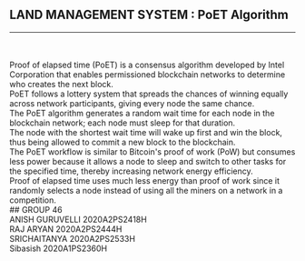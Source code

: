 ## LAND MANAGEMENT SYSTEM : PoET Algorithm
<hr>
<br/>
<br/>
Proof of elapsed time (PoET) is a consensus algorithm developed by Intel Corporation that enables permissioned blockchain networks to determine who creates the next block.
<br/>
PoET follows a lottery system that spreads the chances of winning equally across network participants, giving every node the same chance.
<br/>
The PoET algorithm generates a random wait time for each node in the blockchain network; each node must sleep for that duration.
<br/>
The node with the shortest wait time will wake up first and win the block, thus being allowed to commit a new block to the blockchain.
<br/>
The PoET workflow is similar to Bitcoin's proof of work (PoW) but consumes less power because it allows a node to sleep and switch to other tasks for the specified time, thereby increasing network energy efficiency.
<br/>
Proof of elapsed time uses much less energy than proof of work since it randomly selects a node instead of using all the miners on a network in a competition.


<br/>
## GROUP 46
<br/>
ANISH GURUVELLI 2020A2PS2418H
<br/>
RAJ ARYAN 2020A2PS2444H
<br/>
SRICHAITANYA 2020A2PS2533H
<br/>
Sibasish 2020A1PS2360H
<br/>